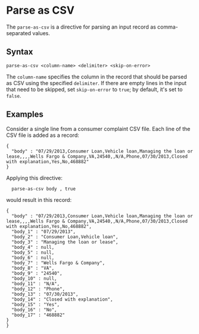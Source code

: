 # Parse as CSV

The `parse-as-csv` is a directive for parsing an input record as comma-separated values.

## Syntax

```
parse-as-csv <column-name> <delimiter> <skip-on-error>
```

The `column-name` specifies the column in the record that should be parsed as CSV using
the specified `delimiter`. If there are empty lines in the input that need to be
skipped, set `skip-on-error` to `true`; by default, it's set to `false`.

## Examples

Consider a single line from a consumer complaint CSV file. Each line of the CSV file is added as a record:

```
{
  "body" : "07/29/2013,Consumer Loan,Vehicle loan,Managing the loan or lease,,,,Wells Fargo & Company,VA,24540,,N/A,Phone,07/30/2013,Closed with explanation,Yes,No,468882"
}
```

Applying this directive:

```
  parse-as-csv body , true
```

would result in this record:

```
{
  "body" : "07/29/2013,Consumer Loan,Vehicle loan,Managing the loan or lease,,,,Wells Fargo & Company,VA,24540,,N/A,Phone,07/30/2013,Closed with explanation,Yes,No,468882",
  "body_1" : "07/29/2013",
  "body_2" : "Consumer Loan,Vehicle loan",
  "body_3" : "Managing the loan or lease",
  "body_4" : null,
  "body_5" : null,
  "body_6" : null,
  "body_7" : "Wells Fargo & Company",
  "body_8" : "VA",
  "body_9" : "24540",
  "body_10" : null,
  "body_11" : "N/A",
  "body_12" : "Phone",
  "body_13" : "07/30/2013",
  "body_14" : "Closed with explanation",
  "body_15" : "Yes",
  "body_16" : "No",
  "body_17" : "468882"
}
}
```

